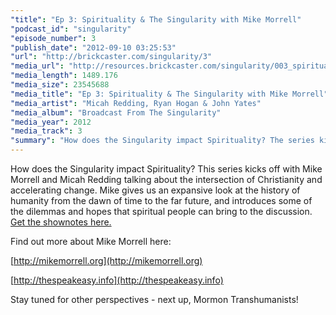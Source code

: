 ```yaml
---
"title": "Ep 3: Spirituality & The Singularity with Mike Morrell"
"podcast_id": "singularity"
"episode_number": 3
"publish_date": "2012-09-10 03:25:53"
"url": "http://brickcaster.com/singularity/3"
"media_url": "http://resources.brickcaster.com/singularity/003_spirituality_mike_morrell.mp3"
"media_length": 1489.176
"media_size": 23545688
"media_title": "Ep 3: Spirituality & The Singularity with Mike Morrell"
"media_artist": "Micah Redding, Ryan Hogan & John Yates"
"media_album": "Broadcast From The Singularity"
"media_year": 2012
"media_track": 3
"summary": "How does the Singularity impact Spirituality? The series kicks off with Mike Morrell addressing the intersection of Christianity and accelerating change, and gives us an expansive look at the history of humanity from the dawn of time to the far future."
---
```

How does the Singularity impact Spirituality? This series kicks off with Mike Morrell and Micah Redding talking about the intersection of Christianity and accelerating change. Mike gives us an expansive look at the history of humanity from the dawn of time to the far future, and introduces some of the dilemmas and hopes that spiritual people can bring to the discussion. [Get the shownotes here.](http://brickcaster.com/singularity/3)

Find out more about Mike Morrell here:

[http://mikemorrell.org](http://mikemorrell.org)

[http://thespeakeasy.info](http://thespeakeasy.info)

Stay tuned for other perspectives - next up, Mormon Transhumanists!

